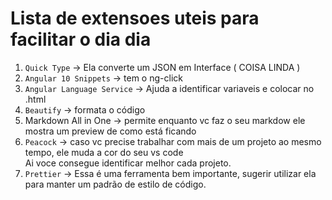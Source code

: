 # Lista de extensoes uteis para facilitar o dia dia

1. `Quick Type` -> Ela converte um JSON em Interface ( COISA LINDA )
2. `Angular 10 Snippets` -> tem o ng-click
3. `Angular Language Service` -> Ajuda a identificar variaveis e colocar no .html
4. `Beautify` -> formata o código
5. Markdown All in One -> permite enquanto vc faz o seu markdow ele mostra um preview de como está ficando
6. `Peacock` -> caso vc precise trabalhar com mais de um projeto ao mesmo tempo, ele muda a cor do seu vs code<br>
Ai voce consegue identificar melhor cada projeto.
7. `Prettier` -> Essa é uma ferramenta bem importante, sugerir utilizar ela para manter um padrão de estilo de código.